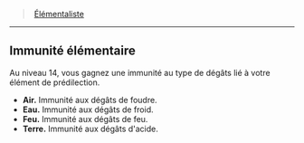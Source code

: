 ﻿---
!GenericItem
Id: wizard_elementalist_hd.md#immunité-élémentaire
ParentLink: wizard_elementalist_hd.md#Élémentaliste
Name: Immunité élémentaire
ParentName: Élémentaliste
NameLevel: 2
Attributes:
  Name: Immunité élémentaire
  Markdown: >+
    ## <!--Name-->Immunité élémentaire<!--/Name-->


    Au niveau 14, vous gagnez une immunité au type de dégâts lié à votre élément de prédilection.


    - **Air.** Immunité aux dégâts de foudre.

    - **Eau.** Immunité aux dégâts de froid.

    - **Feu.** Immunité aux dégâts de feu.

    - **Terre.** Immunité aux dégâts d'acide.

AttributesDictionary: >+
  Name: Immunité élémentaire

  Markdown: >+

    ## <!--Name-->Immunité élémentaire<!--/Name-->





    Au niveau 14, vous gagnez une immunité au type de dégâts lié à votre élément de prédilection.





    - **Air.** Immunité aux dégâts de foudre.



    - **Eau.** Immunité aux dégâts de froid.



    - **Feu.** Immunité aux dégâts de feu.



    - **Terre.** Immunité aux dégâts d'acide.



---
> [Élémentaliste](hd_wizard_elementalist.md)

---

## Immunité élémentaire

Au niveau 14, vous gagnez une immunité au type de dégâts lié à votre élément de prédilection.

- **Air.** Immunité aux dégâts de foudre.
- **Eau.** Immunité aux dégâts de froid.
- **Feu.** Immunité aux dégâts de feu.
- **Terre.** Immunité aux dégâts d'acide.

